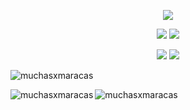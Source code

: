 <div align="center">
 
![](https://github-profile-summary-cards.vercel.app/api/cards/profile-details?username=muchasxmaracas&theme=transparent)
  
![](https://github-profile-summary-cards.vercel.app/api/cards/repos-per-language?username=muchasxmaracas&theme=transparent)
![](https://github-profile-summary-cards.vercel.app/api/cards/most-commit-language?username=muchasxmaracas&theme=transparent)

![](https://github-profile-summary-cards.vercel.app/api/cards/stats?username=muchasxmaracas&theme=transparent) 
![](https://github-profile-summary-cards.vercel.app/api/cards/productive-time?username=muchasxmaracas&theme=transparent&utcOffset=0)

<p align="left"> <img src="https://komarev.com/ghpvc/?username=muchasxmaracas&label=Profile%20views&color=0e75b6&style=flat" alt="muchasxmaracas" /> </p>
<p><img align="left" src="https://github-readme-stats.vercel.app/api/top-langs?username=muchasxmaracas&show_icons=true&locale=en&layout=compact&bg_color=303446&text_color=c6d0f5&icon_color=ca9ee6&title_color=81c8be" alt="muchasxmaracas" /></p>
<p><img align="left" src="https://github-readme-stats.vercel.app/api?username=muchasxmaracas&show_icons=true&locale=en&layout=compact&bg_color=303446&text_color=c6d0f5&icon_color=ca9ee6&title_color=81c8be" alt="muchasxmaracas" /></p>

</div>
